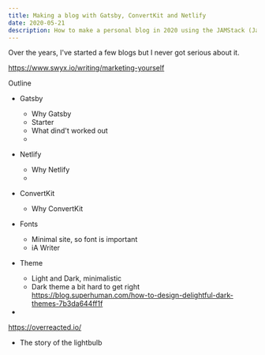 ```yaml
---
title: Making a blog with Gatsby, ConvertKit and Netlify
date: 2020-05-21
description: How to make a personal blog in 2020 using the JAMStack (JavaScript, APIs and Markdown)
---
```


Over the years, I've started a few blogs but I never got serious about it.

https://www.swyx.io/writing/marketing-yourself


Outline
- Gatsby
    - Why Gatsby
    - Starter
    - What dind't worked out
    - 

- Netlify
    - Why Netlify
    -     

- ConvertKit
    - Why ConvertKit

- Fonts
    - Minimal site, so font is important
    - iA Writer


- Theme
    - Light and Dark, minimalistic
    - Dark theme a bit hard to get right
    https://blog.superhuman.com/how-to-design-delightful-dark-themes-7b3da644ff1f
- 

https://overreacted.io/

- The story of the lightbulb
